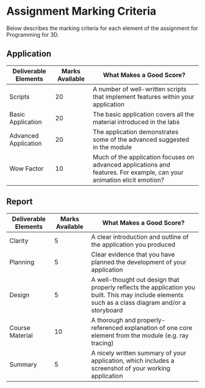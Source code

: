 # Assignment Marking Criteria

Below describes the marking criteria for each element of the assignment for Programming for 3D.

## Application

| Deliverable Elements | Marks Available | What Makes a Good Score? |
|----------------------|-----------------|--------------------------|
| Scripts | 20 | A number of well-written scripts that implement features within your application |
| Basic Application | 20 | The basic application covers all the material introduced in the labs  |
| Advanced Application | 20 | The application demonstrates some of the advanced suggested in the module |
| Wow Factor | 10 | Much of the application focuses on advanced applications and features. For example, can your animation elicit emotion? |

## Report

| Deliverable Elements | Marks Available | What Makes a Good Score? |
|----------------------|-----------------|--------------------------|
| Clarity | 5 | A clear introduction and outline of the application you produced |
| Planning | 5 | Clear evidence that you have planned the development of your application |
| Design | 5 | A well-thought out design that properly reflects the application you built. This may include elements such as a class diagram and/or a storyboard |
| Course Material | 10 | A thorough and properly-referenced explanation of one core element from the module (e.g. ray tracing) |
| Summary  | 5 | A nicely written summary of your application, which includes a screenshot of your working application |
